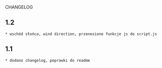 CHANGELOG

## 1.2
    * wschód słońca, wind direction, przenesione funkcje js do script.js 
## 1.1
    * dodano changelog, poprawki do readme